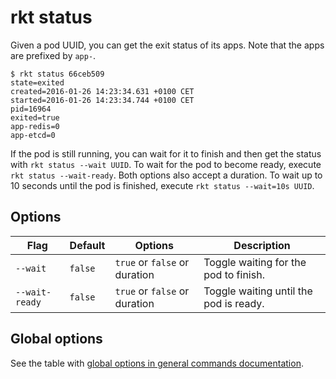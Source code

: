 # rkt status

Given a pod UUID, you can get the exit status of its apps.
Note that the apps are prefixed by `app-`.

```
$ rkt status 66ceb509
state=exited
created=2016-01-26 14:23:34.631 +0100 CET
started=2016-01-26 14:23:34.744 +0100 CET
pid=16964
exited=true
app-redis=0
app-etcd=0
```

If the pod is still running, you can wait for it to finish and then get the status with `rkt status --wait UUID`.
To wait for the pod to become ready, execute `rkt status --wait-ready`.
Both options also accept a duration. To wait up to 10 seconds until the pod is finished, execute `rkt status --wait=10s UUID`.

## Options

| Flag | Default | Options | Description |
| --- | --- | --- | --- |
| `--wait` |  `false` | `true` or `false` or duration | Toggle waiting for the pod to finish. |
| `--wait-ready` |  `false` | `true` or `false` or duration | Toggle waiting until the pod is ready. |

## Global options

See the table with [global options in general commands documentation][global-options].


[global-options]: ../commands.md#global-options
